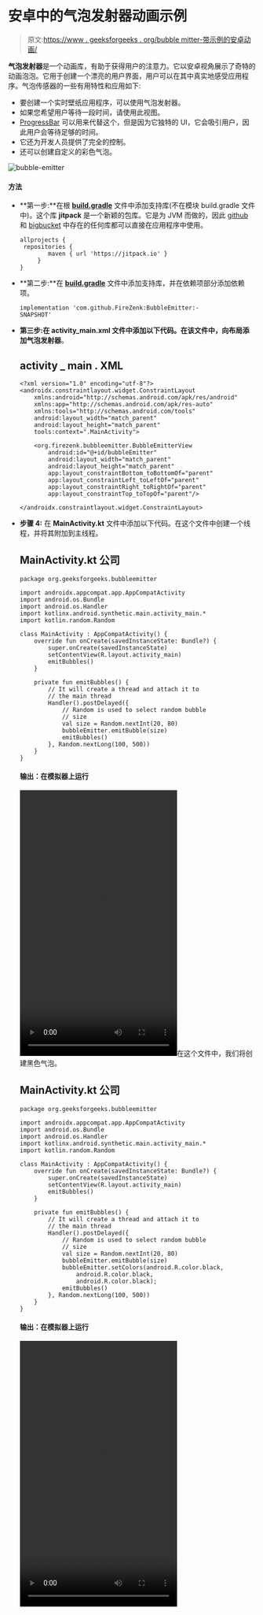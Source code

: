 # 安卓中的气泡发射器动画示例

> 原文:[https://www . geeksforgeeks . org/bubble mitter-带示例的安卓动画/](https://www.geeksforgeeks.org/bubbleemitter-animation-in-android-with-examples/)

**气泡发射器**是一个动画库，有助于获得用户的注意力。它以安卓视角展示了奇特的动画泡泡。它用于创建一个漂亮的用户界面，用户可以在其中真实地感受应用程序。气泡传感器的一些有用特性和应用如下:

*   要创建一个实时壁纸应用程序，可以使用气泡发射器。
*   如果您希望用户等待一段时间，请使用此视图。
*   [ProgressBar](https://www.geeksforgeeks.org/progressbar-in-kotlin/) 可以用来代替这个，但是因为它独特的 UI，它会吸引用户，因此用户会等待足够的时间。
*   它还为开发人员提供了完全的控制。
*   还可以创建自定义的彩色气泡。

![bubble-emitter](img/e342acb52d743493036cbd9067329aca.png)

#### 方法

*   **第一步:**在根 **[build.gradle](https://www.geeksforgeeks.org/android-build-gradle/)** 文件中添加支持库(不在模块 build.gradle 文件中)。这个库 **jitpack** 是一个新颖的包库。它是为 JVM 而做的，因此 [github](https://www.geeksforgeeks.org/ultimate-guide-git-github/) 和 [bigbucket](https://www.geeksforgeeks.org/bitbucket-vs-github-vs-gitlab/) 中存在的任何库都可以直接在应用程序中使用。

    ```
    allprojects {           
     repositories {           
            maven { url 'https://jitpack.io' }           
         }          
    }           
    ```

*   **第二步:**在 **[build.gradle](https://www.geeksforgeeks.org/android-build-gradle/)** 文件中添加支持库，并在依赖项部分添加依赖项。

    ```
    implementation 'com.github.FireZenk:BubbleEmitter:-SNAPSHOT'          
    ```

*   **第三步:**在 **activity_main.xml** 文件中添加以下代码。在该文件中，向布局添加**气泡发射器**。

    ## activity _ main . XML

    ```
    <?xml version="1.0" encoding="utf-8"?>
    <androidx.constraintlayout.widget.ConstraintLayout
        xmlns:android="http://schemas.android.com/apk/res/android"
        xmlns:app="http://schemas.android.com/apk/res-auto"
        xmlns:tools="http://schemas.android.com/tools"
        android:layout_width="match_parent"
        android:layout_height="match_parent"
        tools:context=".MainActivity">

        <org.firezenk.bubbleemitter.BubbleEmitterView
            android:id="@+id/bubbleEmitter"
            android:layout_width="match_parent"
            android:layout_height="match_parent"
            app:layout_constraintBottom_toBottomOf="parent"
            app:layout_constraintLeft_toLeftOf="parent"
            app:layout_constraintRight_toRightOf="parent"
            app:layout_constraintTop_toTopOf="parent"/>

    </androidx.constraintlayout.widget.ConstraintLayout>  
    ```

*   **步骤 4:** 在 **MainActivity.kt** 文件中添加以下代码。在这个文件中创建一个线程，并将其附加到主线程。

    ## MainActivity.kt 公司

    ```
    package org.geeksforgeeks.bubbleemitter          

    import androidx.appcompat.app.AppCompatActivity
    import android.os.Bundle
    import android.os.Handler
    import kotlinx.android.synthetic.main.activity_main.*
    import kotlin.random.Random

    class MainActivity : AppCompatActivity() {
        override fun onCreate(savedInstanceState: Bundle?) {
            super.onCreate(savedInstanceState)
            setContentView(R.layout.activity_main)
            emitBubbles()
        }

        private fun emitBubbles() {
            // It will create a thread and attach it to
            // the main thread
            Handler().postDelayed({
                // Random is used to select random bubble
                // size
                val size = Random.nextInt(20, 80)
                bubbleEmitter.emitBubble(size)
                emitBubbles()
            }, Random.nextLong(100, 500))
        }
    }
    ```

    #### 输出：在模拟器上运行

    <video class="wp-video-shortcode" id="video-460480-1" width="320" height="540" preload="metadata" controls=""><source type="video/mp4" src="https://media.geeksforgeeks.org/wp-content/uploads/20200717205709/Record_2020-07-17-20-55-55_d41d2c11b381def290b21a35d5ce4e651.mp4?_=1">[https://media . geekesforgeks . org/WP-content/uploads/20200717205709/Record _ 2020-07-17-20-55-55 _ d41d 2c 11 b 381 de f 290 b 21 a 35 D5 ce 4e 651 . MP4](https://media.geeksforgeeks.org/wp-content/uploads/20200717205709/Record_2020-07-17-20-55-55_d41d2c11b381def290b21a35d5ce4e651.mp4)</video>在这个文件中，我们将创建黑色气泡。

    ## MainActivity.kt 公司

    ```
    package org.geeksforgeeks.bubbleemitter          

    import androidx.appcompat.app.AppCompatActivity
    import android.os.Bundle
    import android.os.Handler
    import kotlinx.android.synthetic.main.activity_main.*
    import kotlin.random.Random

    class MainActivity : AppCompatActivity() {
        override fun onCreate(savedInstanceState: Bundle?) {
            super.onCreate(savedInstanceState)
            setContentView(R.layout.activity_main)
            emitBubbles()
        }

        private fun emitBubbles() {
            // It will create a thread and attach it to
            // the main thread
            Handler().postDelayed({
                // Random is used to select random bubble
                // size
                val size = Random.nextInt(20, 80)
                bubbleEmitter.emitBubble(size)
                bubbleEmitter.setColors(android.R.color.black,
                    android.R.color.black,
                    android.R.color.black);
                emitBubbles()
            }, Random.nextLong(100, 500))
        }
    }
    ```

    #### 输出：在模拟器上运行

    <video class="wp-video-shortcode" id="video-460480-2" width="320" height="540" preload="metadata" controls=""><source type="video/mp4" src="https://media.geeksforgeeks.org/wp-content/uploads/20200717210813/Record_2020-07-17-21-03-42_d41d2c11b381def290b21a35d5ce4e651.mp4?_=2">[https://media . geekesforgeks . org/WP-content/uploads/20200717210813/Record _ 2020-07-17-21-03-42 _ d41d 2c 11 b 381 de f 290 b21a 35 D5 ce 4e 651 . MP4](https://media.geeksforgeeks.org/wp-content/uploads/20200717210813/Record_2020-07-17-21-03-42_d41d2c11b381def290b21a35d5ce4e651.mp4)</video>